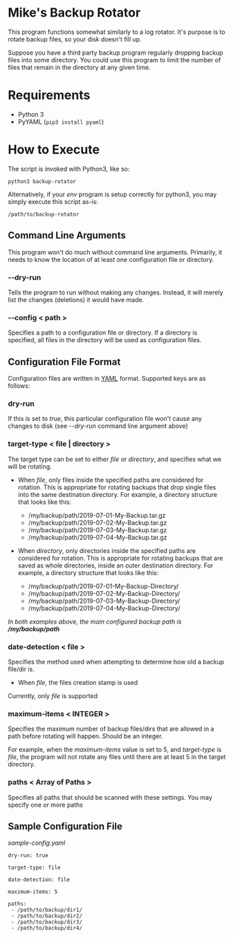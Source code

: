 
# Mike's Backup Rotator

This program functions somewhat similarly to a log rotator. It's purpose is to rotate backup files, so your disk doesn't fill up. 

Suppose you have a third party backup program regularly dropping backup files into some directory. You could use this program to limit the number of files that remain in the directory at any given time.

# Requirements

* Python 3
* PyYAML (```pip3 install pyaml```)

# How to Execute

The script is invoked with Python3, like so:

```
python3 backup-rotator
```

Alternatively, if your *env* program is setup correctly for python3, you may simply execute this script as-is:

```
/path/to/backup-rotator
```

## Command Line Arguments

This program won't do much without command line arguments. Primarily, it needs to know the location of at least one configuration file or directory.

### --dry-run

Tells the program to run without making any changes. Instead, it will merely list the changes (deletions) it would have made.

### --config < path >

Specifies a path to a configuration file or directory. If a directory is specified, all files in the directory will be used as configuration files.

## Configuration File Format

Configuration files are written in [YAML](https://yaml.org/) format. Supported keys are as follows:

### dry-run

If this is set to *true*, this particular configuration file won't cause any changes to disk (see *--dry-run* command line argument above)

### target-type < file | directory >

The target type can be set to either *file* or *directory*, and specifies what we will be rotating.

* When *file*, only files inside the specified paths are considered for rotation. This is appropriate for rotating backups that drop single files into the same destination directory. For example, a directory structure that looks like this:
    * /my/backup/path/2019-07-01-My-Backup.tar.gz
    * /my/backup/path/2019-07-02-My-Backup.tar.gz
    * /my/backup/path/2019-07-03-My-Backup.tar.gz
    * /my/backup/path/2019-07-04-My-Backup.tar.gz

* When *directory*, only directories inside the specified paths are considered for rotation. This is appropriate for rotating backups that are saved as whole directories, inside an outer destination directory. For example, a directory structure that looks like this:
    * /my/backup/path/2019-07-01-My-Backup-Directory/
    * /my/backup/path/2019-07-02-My-Backup-Directory/
    * /my/backup/path/2019-07-03-My-Backup-Directory/
    * /my/backup/path/2019-07-04-My-Backup-Directory/

*In both examples above, the main configured backup path is **/my/backup/path***

### date-detection < file >

Specifies the method used when attempting to determine how old a backup file/dir is.

* When *file*, the files creation stamp is used

Currently, only *file* is supported

### maximum-items < INTEGER >

Specifies the maximum number of backup files/dirs that are allowed in a path before rotating will happen. Should be an integer.

For example, when the *maximum-items* value is set to 5, and *target-type* is *file*, the program will not rotate any files until there are at least 5 in the target directory.

### paths < Array of Paths >

Specifies all paths that should be scanned with these settings. You may specify one or more paths

## Sample Configuration File

*sample-config.yaml*
```
dry-run: true

target-type: file

date-detection: file

maximum-items: 5

paths:
 - /path/to/backup/dir1/
 - /path/to/backup/dir2/
 - /path/to/backup/dir3/
 - /path/to/backup/dir4/
```





